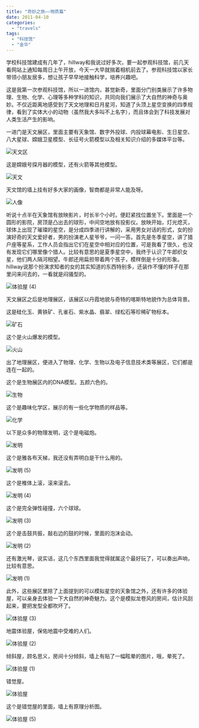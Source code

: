 ```yaml
---
title: "奇妙之旅——物质篇"
date: 2011-04-10
categories: 
  - "travels"
tags: 
  - "科技馆"
  - "金华"
---
```


学校科技馆建成有几年了，hillway和我说过好多次，要一起参观科技馆，前几天看网站上通知每周日上午开放，今天一大早就揣着相机前去了。参观科技馆以家长带领小朋友居多，想让孩子早早地接触科学，培养兴趣吧。

这是我第一次参观科技馆，所以一进馆内，甚觉新奇，里面分门别类展示了许多物理、生物、化学、心理等多种学科的知识，共同向我们展示了大自然的神奇与奥妙。不仅近距离地感受到了天文地理和日月星河，知道了头顶上星空变换的四季规律，看到了实体大小的动物（虽然我大多叫不上名字），而且体会到了科技发展对人类生活产生的影响。

一进门是天文展区，里面主要有天象馆、数字外投球、内投球幕电影、生日星空、八大星球、嫦娥卫星模型、长征号火箭模型以及相关知识介绍的多媒体平台等。

![天文区](images/5605337126_1037c00d0e_z.jpg)

<!--more-->这是嫦娥号探月器的模型，还有火箭等其他模型。

![天文](images/5605336242_a059640cd1_z.jpg)

天文馆的墙上挂有好多大家的画像，智商都是非常人能及呀。

![人像](images/5605335630_69e58e3b52_z.jpg)

听说十点半在天象馆有放映影片，时长半个小时。便赶紧找位置坐下。里面是一个圆形的影院，房顶是凸出去的球形，中间空地放有投影仪。放映开始，灯光熄灭，球体上出现了璀璨的星空，是分成四季进行讲解的，采用男女对话的形式，女的扮演好奇的天文爱好者，男的扮演老人星爷爷，一问一答。首先是冬季星空，讲了猎户座等星系，工作人员会指出它们在星空中相对应的位置，可是我看了很久，也没有发现它们哪里像个猎人。比较有意思的是夏季星空中，我终于认识了牛郎织女星，他们两人隔河相望。牛郎还用扁担带着两个孩子，模样倒是十分的形象。hillway说那个扮演求知者的女的其实知道的东西特别多，还装作不懂的样子在那里问来问去的，一看就是闷骚型的。

![体验屋 (4)](images/5605336586_9a1162144e_z.jpg)

天文展区之后是地理展区，该展区以丹霞地貌与奇特的喀斯特地貌作为总体背景。

这是硅化玉、黄铁矿、孔雀石、紫水晶、翡翠、绿松石等珍稀矿物标本。

![矿石](images/5605382562_cd0a199e5f_z.jpg)

这个是火山爆发的模型。

![火山](images/5604799617_b5407c6dab_z.jpg)

出了地理展区，便进入了物理、化学、生物以及电子信息技术类等展区，它们都是连在一起的。

这个是生物展区内的DNA模型。五颜六色的。

![生物](images/5604798407_c2fc366d50_z.jpg)

这个是趣味化学区，展示的有一些化学物质的样品等。

![化学](images/5604794469_86292d6570_z.jpg)

以下是众多的物理发明，这个是电磁炮。

![发明](images/5605381622_ce8a329b9d_z.jpg)

这个是雅各布天梯，我还没有弄明白是干什么用的。

![发明 (5)](images/5605381028_cf0bf928f8_z.jpg)

这个是椎体上滚，滚来滚去。

![发明 (4)](images/5604797003_a7200628be_z.jpg)

这个是完全弹性碰撞，六个球球。

![发明 (3)](images/5604796597_9d1240841b_z.jpg)

这个是击鼓共振，敲右边的鼓的时候，里面的泡沫会动。

![发明 (2)](images/5605379518_294e166aeb_z.jpg)

还有激光琴，说实话，这几个东西里面我觉得就属这个最好玩了，可以奏出声响，比较有意思。

![发明 (1)](images/5605378700_b9dcab5c2e_z.jpg)

此外，这些展区里除了上面提到的可以模拟星空的天象馆之外，还有许多的体验屋，可以亲身去体验一下大自然的神奇魅力。这个是模拟龙卷风的房间，估计风刮起来，要把发型全都吹坏了。

![体验屋 (3)](images/5605415546_d2bc0707b4_z.jpg)

地震体验屋，保佑地震中受难的人们。

![体验屋 (2)](images/5605414776_c362e7453b_z.jpg)

倾斜屋，顾名思义，房间十分倾斜，墙上有贴了一幅眩晕的图片，哦，晕死了。

![体验屋 (1)](images/5604831121_f5727c1816_z.jpg)

错觉屋。

![体验屋](images/5605413960_8bd47cda9f_z.jpg)

这个是错觉屋的里面，墙上有原理分析图。

![体验屋 (5)](images/5604830231_8be39b6b6b_z.jpg)
